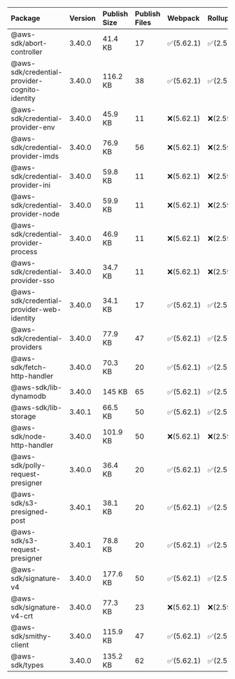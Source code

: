 | Package | Version | Publish Size | Publish Files | Webpack | Rollup | EsBuild |
| :------ | :------ | :----------- | :------------ | :------ | :----- | ------- |
|@aws-sdk/abort-controller|3.40.0|41.4 KB|17|✅(5.62.1)|✅(2.59.0)|✅(0.13.12)|
|@aws-sdk/credential-provider-cognito-identity|3.40.0|116.2 KB|38|✅(5.62.1)|✅(2.59.0)|✅(0.13.12)|
|@aws-sdk/credential-provider-env|3.40.0|45.9 KB|11|❌(5.62.1)|❌(2.59.0)|❌(0.13.12)|
|@aws-sdk/credential-provider-imds|3.40.0|76.9 KB|56|❌(5.62.1)|❌(2.59.0)|❌(0.13.12)|
|@aws-sdk/credential-provider-ini|3.40.0|59.8 KB|11|❌(5.62.1)|❌(2.59.0)|❌(0.13.12)|
|@aws-sdk/credential-provider-node|3.40.0|59.9 KB|11|❌(5.62.1)|❌(2.59.0)|❌(0.13.12)|
|@aws-sdk/credential-provider-process|3.40.0|46.9 KB|11|❌(5.62.1)|❌(2.59.0)|❌(0.13.12)|
|@aws-sdk/credential-provider-sso|3.40.0|34.7 KB|11|❌(5.62.1)|❌(2.59.0)|❌(0.13.12)|
|@aws-sdk/credential-provider-web-identity|3.40.0|34.1 KB|17|✅(5.62.1)|✅(2.59.0)|✅(0.13.12)|
|@aws-sdk/credential-providers|3.40.0|77.9 KB|47|✅(5.62.1)|✅(2.59.0)|✅(0.13.12)|
|@aws-sdk/fetch-http-handler|3.40.0|70.3 KB|20|✅(5.62.1)|✅(2.59.0)|✅(0.13.12)|
|@aws-sdk/lib-dynamodb|3.40.0|145 KB|65|✅(5.62.1)|✅(2.59.0)|✅(0.13.12)|
|@aws-sdk/lib-storage|3.40.1|66.5 KB|50|✅(5.62.1)|✅(2.59.0)|✅(0.13.12)|
|@aws-sdk/node-http-handler|3.40.0|101.9 KB|50|❌(5.62.1)|❌(2.59.0)|❌(0.13.12)|
|@aws-sdk/polly-request-presigner|3.40.0|36.4 KB|20|✅(5.62.1)|✅(2.59.0)|✅(0.13.12)|
|@aws-sdk/s3-presigned-post|3.40.1|38.1 KB|20|✅(5.62.1)|✅(2.59.0)|✅(0.13.12)|
|@aws-sdk/s3-request-presigner|3.40.1|78.8 KB|20|✅(5.62.1)|✅(2.59.0)|✅(0.13.12)|
|@aws-sdk/signature-v4|3.40.0|177.6 KB|50|✅(5.62.1)|✅(2.59.0)|✅(0.13.12)|
|@aws-sdk/signature-v4-crt|3.40.0|77.3 KB|23|❌(5.62.1)|❌(2.59.0)|❌(0.13.12)|
|@aws-sdk/smithy-client|3.40.0|115.9 KB|47|✅(5.62.1)|✅(2.59.0)|✅(0.13.12)|
|@aws-sdk/types|3.40.0|135.2 KB|62|✅(5.62.1)|✅(2.59.0)|✅(0.13.12)|
